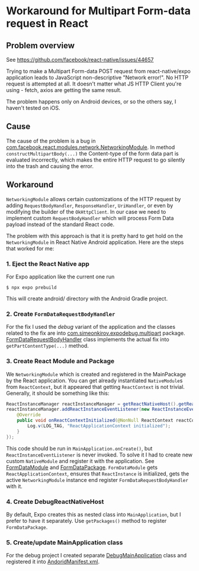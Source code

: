 # Workaround for Multipart Form-data request in React

## Problem overview
See https://github.com/facebook/react-native/issues/44657

Trying to make a Multipart Form-data POST request from react-native/expo application leads to JavaScript non-descriptive
"Network error!". No HTTP request is attempted at all. It doesn't matter what JS HTTP Client you're using - fetch, axios
are getting the same result.

The problem happens only on Android devices, or so the others say, I haven't tested on iOS.

## Cause
The cause of the problem is a bug in [com.facebook.react.modules.network.NetworkingModule](https://github.com/facebook/react-native/blob/0.76-stable/packages/react-native/ReactAndroid/src/main/java/com/facebook/react/modules/network/NetworkingModule.java).
In method `constructMultipartBody(...)` the Content-type of the form data part is evaluated incorrectly, which makes 
the entire HTTP request to go silently into the trash and causing the error.

## Workaround
`NetworkingModule` allows certain customizations of the HTTP request by adding `RequestBodyHandler`, `ResponseHandler`,
`UriHandler`, or even by modifying the builder of the `OkHttpClient`. In our case we need to implement custom `RequestBodyHandler`
which will process Form Data payload instead of the standard React code.

The problem with this approach is that it is pretty hard to get hold on the `NetworkingModule` in React Native Android
application. Here are the steps that worked for me:

### 1. Eject the React Native app
For Expo application like the current one run
```console
$ npx expo prebuild
```
This will create android/ directory with the Android Gradle project.

### 2. Create `FormDataRequestBodyHandler`
For the fix I used the _debug_ variant of the application and the classes related to the fix are into 
[com.simeonkirov.expodebug.multipart](android/app/src/debug/java/com/simeonkirov/expodebug/multipart) package. 
[FormDataRequestBodyHandler](android/app/src/debug/java/com/simeonkirov/expodebug/multipart/FormDataRequestBodyHandler.java)
class implements the actual fix into `getPartContentType(...)` method.

### 3. Create React Module and Package
We `NetworkingModule` which is created and registered in the MainPackage by the React application. You can get already
instantiated `NativeModule`s  from `ReactContext`, but it appeared that getting `ReactContext` is not trivial. Generally,
it should be something like this:
```java
ReactInstanceManager reactInstanceManager = getReactNativeHost().getReactInstanceManager();
reactInstanceManager.addReactInstanceEventListener(new ReactInstanceEventListener() {
    @Override
    public void onReactContextInitialized(@NonNull ReactContext reactContext) {
        Log.v(LOG_TAG, "ReactApplicationContext initialized");
    }
});
```

This code should be run in `MainApplication.onCreate()`, but `ReactInstanceEventListener` is never invoked. To solve it
I had to create new custom `NativeModule` and register it with the application. See 
[FormDataModule](android/app/src/debug/java/com/simeonkirov/expodebug/multipart/FormDataModule.java)
and [FormDataPackage](android/app/src/debug/java/com/simeonkirov/expodebug/multipart/FormDataPackage.java). 
`FormDataModule` gets `ReactApplicationContext`, ensures that `ReactInstance` is initialized, gets the active 
`NetworkingModule` instance end register `FormDataRequestBodyHandler`
with it.

### 4. Create DebugReactNativeHost
By default, Expo creates this as nested class into `MainApplication`, but I prefer to have it separately. Use `getPackages()`
method to register `FormDataPackage`.

### 5. Create/update MainApplication class
For the debug project I created separate [DebugMainApplication](android/app/src/debug/java/com/simeonkirov/expodebug/DebugApplication.java)
class and registered it into [AndoridManifest.xml](android/app/src/debug/AndroidManifest.xml).

